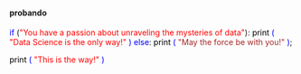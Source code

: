 #### probando 

<span style="color:blue;">if</span> (<span style="color:red;">"You have a passion about unraveling the mysteries of data"</span>):
    <span style="color:black;">print</span> <span style="color:blue;">(</span> <span style="color:red;">"Data Science is the only way!"</span> <span style="color:blue;">)</span>
<span style="color:blue;">else</span>:
    <span style="color:black;">print</span> <span style="color:blue;">(</span> <span style="color:brown;">"May the force be with you!"</span> <span style="color:blue;">)</span>;


<span style="color:black;">print</span> <span style="color:blue;">(</span> <span style="color:red;">"This is the way!"</span> <span style="color:blue;">)</span>    



